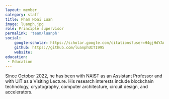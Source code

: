 ```yaml
---
layout: member
category: staff
title: Pham Hoai Luan
image: luanph.jpg
role: Principle supervisor
permalink: 'team/luanph'
social:
    google-scholar: https://scholar.google.com/citations?user=H4gjHdYAAAAJ&hl=en
    github: https://github.com/luanphUIT1995
    website: 
education:
 - Education
---
```

Since October 2022, he has been with NAIST as an Assistant Professor and with UIT as a Visiting Lecture. His research interests include blockchain technology, cryptography, computer architecture, circuit design, and accelerators.

